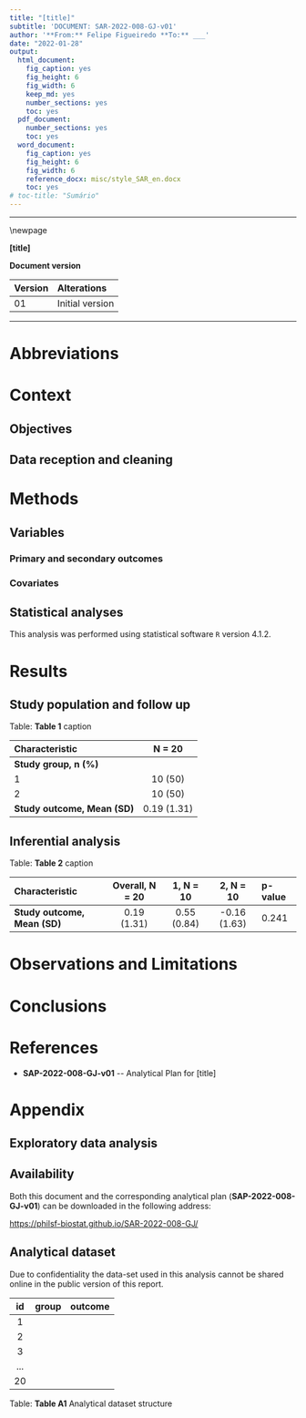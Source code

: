 ```yaml
---
title: "[title]"
subtitle: 'DOCUMENT: SAR-2022-008-GJ-v01'
author: '**From:** Felipe Figueiredo **To:** ___'
date: "2022-01-28"
output:
  html_document:
    fig_caption: yes
    fig_height: 6
    fig_width: 6
    keep_md: yes
    number_sections: yes
    toc: yes
  pdf_document:
    number_sections: yes
    toc: yes
  word_document:
    fig_caption: yes
    fig_height: 6
    fig_width: 6
    reference_docx: misc/style_SAR_en.docx
    toc: yes
# toc-title: "Sumário"
---
```




---

\newpage

**[title]**

**Document version**


|Version |Alterations     |
|:-------|:---------------|
|01      |Initial version |

---

# Abbreviations

# Context

## Objectives

## Data reception and cleaning

# Methods



## Variables

### Primary and secondary outcomes

### Covariates

## Statistical analyses

This analysis was performed using statistical software `R` version 4.1.2.

# Results

## Study population and follow up


Table: **Table 1** caption

|**Characteristic**           | **N = 20**  |
|:----------------------------|:-----------:|
|__Study group, n (%)__       |             |
|1                            |   10 (50)   |
|2                            |   10 (50)   |
|__Study outcome, Mean (SD)__ | 0.19 (1.31) |

## Inferential analysis


Table: **Table 2** caption

|**Characteristic**           | **Overall**, N = 20 | **1**, N = 10 | **2**, N = 10 |**p-value** |
|:----------------------------|:-------------------:|:-------------:|:-------------:|:-----------|
|__Study outcome, Mean (SD)__ |     0.19 (1.31)     |  0.55 (0.84)  | -0.16 (1.63)  |0.241       |

# Observations and Limitations

# Conclusions

# References

- **SAP-2022-008-GJ-v01** -- Analytical Plan for [title]
<!-- - Cohen, J. (1988). Statistical power analysis for the behavioral sciences (2nd Ed.). New York: Routledge. -->

# Appendix

## Exploratory data analysis



## Availability

Both this document and the corresponding analytical plan (**SAP-2022-008-GJ-v01**) can be downloaded in the following address:

<!-- This document can be downloaded in the following address: -->

<https://philsf-biostat.github.io/SAR-2022-008-GJ/>

<!-- The client has requested that this analysis be kept confidential. -->
<!-- Both this document and the corresponding analytical plan (**SAP-2022-008-GJ-v01**) are therefore not published online and only the title and year of the analysis will be included in the consultant's Portfolio. -->
<!-- The portfolio is available at: -->

<!-- <https://philsf-biostat.github.io/> -->

## Analytical dataset

Due to confidentiality the data-set used in this analysis cannot be shared online in the public version of this report.


| id  | group | outcome |
|:---:|:-----:|:-------:|
|  1  |       |         |
|  2  |       |         |
|  3  |       |         |
| ... |       |         |
| 20  |       |         |

Table: **Table A1** Analytical dataset structure
